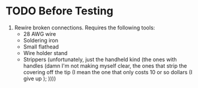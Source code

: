 # TODO Before Testing

1. Rewire broken connections. Requires the following tools:
    - 28 AWG wire
    - Soldering iron
    - Small flathead
    - Wire holder stand
    - Strippers (unfortunately, just the handheld kind (the ones with handles (damn I'm not making myself clear, the ones that strip the covering off the tip (I mean the one that only costs 10 or so dollars (I give up ); ))))

